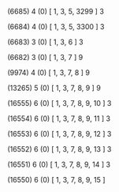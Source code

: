 (6685) 4 (0) [ 1, 3, 5, 3299 ] 3 


(6684) 4 (0) [ 1, 3, 5, 3300 ] 3 


(6683) 3 (0) [ 1, 3, 6 ] 3 


(6682) 3 (0) [ 1, 3, 7 ] 9 


(9974) 4 (0) [ 1, 3, 7, 8 ] 9 


(13265) 5 (0) [ 1, 3, 7, 8, 9 ] 9 


(16555) 6 (0) [ 1, 3, 7, 8, 9, 10 ] 3 


(16554) 6 (0) [ 1, 3, 7, 8, 9, 11 ] 3 


(16553) 6 (0) [ 1, 3, 7, 8, 9, 12 ] 3 


(16552) 6 (0) [ 1, 3, 7, 8, 9, 13 ] 3 


(16551) 6 (0) [ 1, 3, 7, 8, 9, 14 ] 3 


(16550) 6 (0) [ 1, 3, 7, 8, 9, 15 ]  


